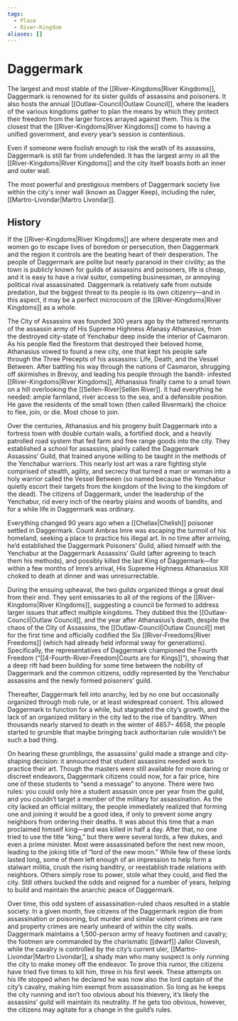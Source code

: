 ```yaml
---
tags:
  - Place
  - River-Kingdom
aliases: []
---
```

# Daggermark
The largest and most stable of the [[River-Kingdoms|River Kingdoms]], Daggermark is renowned for its sister guilds of assassins and poisoners. It also hosts the annual [[Outlaw-Council|Outlaw Council]], where the leaders of the various kingdoms gather to plan the means by which they protect their freedom from the larger forces arrayed against them. This is the closest that the [[River-Kingdoms|River Kingdoms]] come to having a unified government, and every year’s session is contentious.    

Even if someone were foolish enough to risk the wrath of its assassins, Daggermark is still far from undefended. It has the largest army in all the [[River-Kingdoms|River Kingdoms]] and the city itself boasts both an inner and outer wall.

The most powerful and prestigious members of Daggermark society live within the city's inner wall (known as Dagger Keep), including the ruler, [[Martro-Livondar|Martro Livondar]]. 

## History
If the [[River-Kingdoms|River Kingdoms]] are where desperate men and women go to escape lives of boredom or persecution, then Daggermark and the region it controls are the beating heart of their desperation. The people of Daggermark are polite but nearly paranoid in their civility; as the town is publicly known for guilds of assassins and poisoners, life is cheap, and it is easy to have a rival suitor, competing businessman, or annoying political rival assassinated. Daggermark is relatively safe from outside predation, but the biggest threat to its people is its own citizenry—and in this aspect, it may be a perfect microcosm of the [[River-Kingdoms|River Kingdoms]] as a whole.

The City of Assassins was founded 300 years ago by the tattered remnants of the assassin army of His Supreme Highness Afanasy Athanasius, from the destroyed city-state of Yenchabur deep inside the interior of Casmaron. As his people fled the firestorm that destroyed their beloved home, Athanasius vowed to found a new city, one that kept his people safe through the Three Precepts of his assassins: Life, Death, and the Vessel Between. After battling his way through the nations of Casmaron, shrugging off skirmishes in Brevoy, and leading his people through the bandit- infested [[River-Kingdoms|River Kingdoms]], Athanasius finally came to a small town on a hill overlooking the [[Sellen-River|Sellen River]]. It had everything he needed: ample farmland, river access to the sea, and a defensible position. He gave the residents of the small town (then called Rivermark) the choice to flee, join, or die. Most chose to join.

Over the centuries, Athanasius and his progeny built Daggermark into a fortress town with double curtain walls, a fortified dock, and a heavily patrolled road system that fed farm and free range goods into the city. They established a school for assassins, plainly called the Daggermark Assassins’ Guild, that trained anyone willing to be taught in the methods of the Yenchabur warriors. This nearly lost art was a rare fighting style comprised of stealth, agility, and secrecy that turned a man or woman into a holy warrior called the Vessel Between (so named because the Yenchabur quietly escort their targets from the kingdom of the living to the kingdom of the dead). The citizens of Daggermark, under the leadership of the Yenchabur, rid every inch of the nearby plains and woods of bandits, and for a while life in Daggermark was ordinary.

Everything changed 90 years ago when a [[Cheliax|Chelish]] poisoner settled in Daggermark. Count Ambras Imre was escaping the turmoil of his homeland, seeking a place to practice his illegal art. In no time after arriving, he’d established the Daggermark Poisoners’ Guild, allied himself with the Yenchabur at the Daggermark Assassins’ Guild (after agreeing to teach them his methods), and possibly killed the last King of Daggermark—for within a few months of Imre’s arrival, His Supreme Highness Athanasius XIII choked to death at dinner and was unresurrectable.

During the ensuing upheaval, the two guilds organized things a great deal from their end. They sent emissaries to all of the regions of the [[River-Kingdoms|River Kingdoms]], suggesting a council be formed to address larger issues that affect multiple kingdoms. They dubbed this the [[Outlaw-Council|Outlaw Council]], and the year after Athanasius’s death, despite the chaos of the City of Assassins, the [[Outlaw-Council|Outlaw Council]] met for the first time and officially codified the Six [[River-Freedoms|River Freedoms]] (which had already held informal sway for generations). Specifically, the representatives of Daggermark championed the Fourth Freedom (“[[4-Fourth-River-Freedom|Courts are for Kings]]”), showing that a deep rift had been building for some time between the nobility of Daggermark and the common citizens, oddly represented by the Yenchabur assassins and the newly formed poisoners’ guild.

Thereafter, Daggermark fell into anarchy, led by no one but occasionally organized through mob rule, or at least widespread consent. This allowed Daggermark to function for a while, but stagnated the city’s growth, and the lack of an organized military in the city led to the rise of banditry. When thousands nearly starved to death in the winter of 4657– 4658, the people started to grumble that maybe bringing back authoritarian rule wouldn’t be such a bad thing.

On hearing these grumblings, the assassins’ guild made a strange and city-shaping decision: it announced that student assassins needed work to practice their art. Though the masters were still available for more daring or discreet endeavors, Daggermark citizens could now, for a fair price, hire one of these students to “send a message” to anyone. There were two rules: you could only hire a student assassin once per year from the guild, and you couldn’t target a member of the military for assassination. As the city lacked an official military, the people immediately realized that forming one and joining it would be a good idea, if only to prevent some angry neighbors from ordering their deaths. It was about this time that a man proclaimed himself king—and was killed in half a day. After that, no one tried to use the title “king,” but there were several lords, a few dukes, and even a prime minister. Most were assassinated before the next new moon, leading to the joking title of “lord of the new moon.” While few of these lords lasted long, some of them left enough of an impression to help form a stalwart militia, crush the rising banditry, or reestablish trade relations with neighbors. Others simply rose to power, stole what they could, and fled the city. Still others bucked the odds and reigned for a number of years, helping to build and maintain the anarchic peace of Daggermark.

Over time, this odd system of assassination-ruled chaos resulted in a stable society. In a given month, five citizens of the Daggermark region die from assassination or poisoning, but murder and similar violent crimes are rare and property crimes are nearly unheard of within the city walls. Daggermark maintains a 1,500-person army of heavy footmen and cavalry; the footmen are commanded by the charismatic [[dwarf]] Jallor Clovesh, while the cavalry is controlled by the city’s current uler, [[Martro-Livondar|Martro Livondar]], a shady man who many suspect is only running the city to make money off the endeavor. To prove this rumor, the citizens have tried five times to kill him, three in his first week. These attempts on his life stopped when he declared he was now also the lord captain of the city’s cavalry, making him exempt from assassination. So long as he keeps the city running and isn’t too obvious about his thievery, it’s likely the assassins’ guild will maintain its neutrality. If he gets too obvious, however, the citizens may agitate for a change in the guild’s rules.